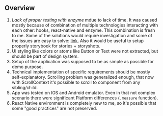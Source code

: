 ## Overview
1. *Lack of proper testing with enzyme* mdue to lack of time. It was caused mostly because of combination of multiple technologies 
interacting with each other: hooks, react-native and enzyme. This combination is fresh to me. Some of the solutions would require investigation and
some of the issues are easy to solve: [link](https://github.com/airbnb/enzyme/issues/2176#issuecomment-507462912). 
Also it would be useful to setup properly storybook for stories + storyshots.
1. UI styling like colors or atoms like Button or Text were not extracted, but should be part of design system.
1. Setup of the application was supposed to be as simple as possible for demo purpose.
1. Technical implementation of specific requirements should be mostly self-explanatory. Scrolling problem was generalized 
enough, that now with ScrollContext it's possible to scroll to component from any sibling/child.
1. App was tested on IOS and Android emulator. Even in that not complex scenario there were significant Platform differences (`.measure` function).
1. React Native environment is completely new to me, so it's possible that some "good practices" are not preserved.
